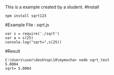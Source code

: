 This is a example created by a student. #Install
```
npm install sqrt123
```
#Example File : sqrt.js
```
var s = require('./sqrt')
var a = s(25)
console.log("sqrt=",s(25))
```
#Result
```
C:\Users\user\desktop\10\mymocha> node sqrt_test
5.0004
sqrt= 5.0004
```
